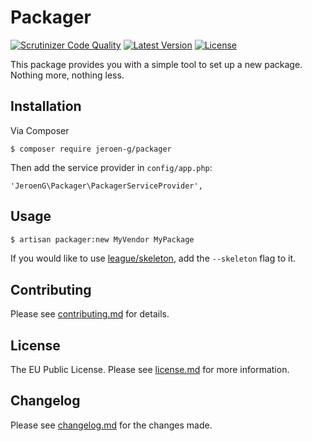 # Packager

[![Scrutinizer Code Quality](https://scrutinizer-ci.com/g/Jeroen-G/packager/badges/quality-score.png)](https://scrutinizer-ci.com/g/Jeroen-G//)
[![Latest Version](https://img.shields.io/github/release/jeroen-g/packager.svg?style=flat)](https://github.com/jeroen-g/packager/releases)
[![License](https://img.shields.io/badge/License-EUPL--1.1-blue.svg?style=flat)](license.md)

This package provides you with a simple tool to set up a new package. Nothing more, nothing less.

## Installation

Via Composer

    $ composer require jeroen-g/packager

Then add the service provider in `config/app.php`:

    'JeroenG\Packager\PackagerServiceProvider',

## Usage

``` bash
$ artisan packager:new MyVendor MyPackage
```

If you would like to use [league/skeleton](https://github.com/thephpleague/skeleton), add the `--skeleton` flag to it.

## Contributing

Please see [contributing.md](contributing.md) for details.

## License

The EU Public License. Please see [license.md](license.md) for more information.

## Changelog

Please see [changelog.md](changelog.md) for the changes made.